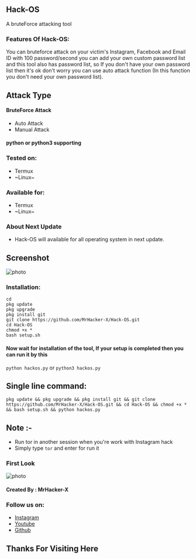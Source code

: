 ## Hack-OS
A bruteForce attacking tool
### Features Of Hack-OS:
You can bruteforce attack on your victim's Instagram, Facebook and Email ID with 100 password/second you can add your own custom password list and this tool also has password list, so If you don't have your own password list then it's ok don't worry you can use auto attack function (In this function you don't need your own password list).

## Attack Type
#### BruteForce Attack
+ Auto Attack
+ Manual Attack

#### python or python3 supporting

### Tested on:
+ Termux
+ ~Linux~
### Available for:
+ Termux
+ ~Linux~

### About Next Update
+ Hack-OS will available for all operating system in next update.


## Screenshot
![photo](https://h.top4top.io/p_1820k3egu0.png)

### Installation:
```
cd
pkg update
pkg upgrade
pkg install git
git clone https://github.com/MrHacker-X/Hack-OS.git
cd Hack-OS
chmod +x *
bash setup.sh
```
#### Now wait for installation of the tool, If your setup is completed then you can run it by this
``` python hackos.py ``` or ``` python3 hackos.py ```
## Single line command:
```
pkg update && pkg upgrade && pkg install git && git clone https://github.com/MrHacker-X/Hack-OS.git && cd Hack-OS && chmod +x * && bash setup.sh && python hackos.py
```
## Note :-
+ Run tor in another session when you're work with Instagram hack
+ Simply type ``` tor ``` and enter for run it

### First Look
![photo](https://l.top4top.io/p_1820914pl0.jpg)

#### Created By : MrHacker-X
### Follow us on:
+ [Instagram](https://instagram.com/hackerx30/)
+ [Youtube](https://youtube.com/channel/UC2t1smKARnlzoqELbyEhXVw)
+ [Github](https://github.com/MrHacker-X/)

## Thanks For Visiting Here
